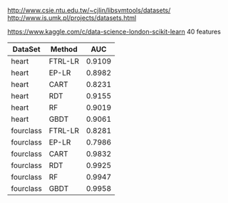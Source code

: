 http://www.csie.ntu.edu.tw/~cjlin/libsvmtools/datasets/
http://www.is.umk.pl/projects/datasets.html


https://www.kaggle.com/c/data-science-london-scikit-learn  40 features


DataSet | Method | AUC
------- | ------ | ---
heart   | FTRL-LR   |0.9109
heart   | EP-LR | 0.8982
heart | CART | 0.8231
heart | RDT | 0.9155
heart | RF | 0.9019
heart | GBDT | 0.9061
fourclass | FTRL-LR | 0.8281
fourclass | EP-LR | 0.7986
fourclass | CART | 0.9832
fourclass | RDT | 0.9925
fourclass | RF | 0.9947
fourclass | GBDT | 0.9958
